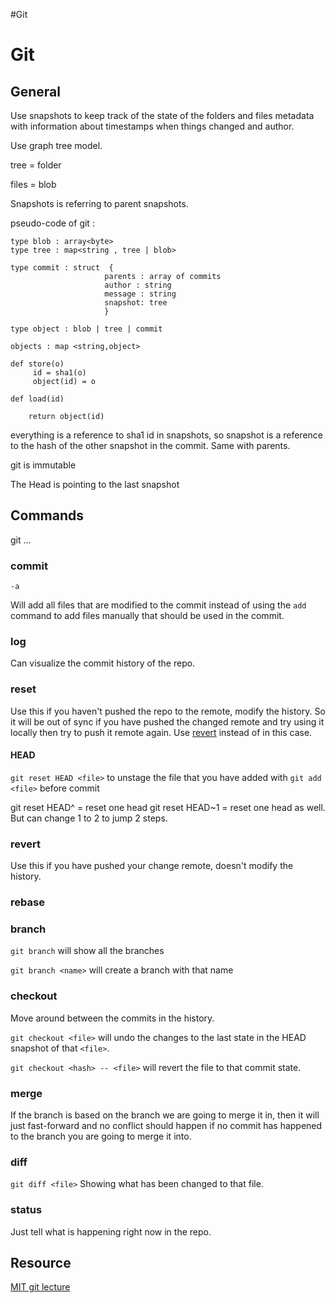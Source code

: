 \#Git

# Git

## General

Use snapshots to keep track of the state of the folders and files
metadata with information about timestamps when things changed and author.

Use graph tree model. 

tree = folder

files = blob

Snapshots is referring to parent snapshots.

pseudo-code of git : 

````
type blob : array<byte>
type tree : map<string , tree | blob>

type commit : struct  {
					 parents : array of commits
					 author : string
					 message : string
					 snapshot: tree
					 }

type object : blob | tree | commit

objects : map <string,object>

def store(o)
	 id = sha1(o)
	 object(id) = o

def load(id)

	return object(id)
````

everything is a reference to sha1 id in snapshots, so snapshot is a reference to the hash of the other snapshot in the commit. Same with parents. 

git is immutable 

The Head is pointing to the last snapshot

## Commands

git ...

### commit

`-a`

Will add all files that are modified to the commit instead of using the `add` command to add files manually that should be used in the commit.

### log

Can visualize the commit history of the repo. 

### reset

Use this if you haven't pushed the repo to the remote, modify the history. So it will be out of sync if you have pushed the changed remote and try using it locally then try to push it remote again.  Use [revert](Git.md#revert) instead of in this case. 

#### HEAD

`git reset HEAD <file>` to unstage the file that you have added with `git add <file>` before commit

git reset HEAD^ = reset one head
git reset HEAD~1 = reset one head as well. But can change 1 to 2 to jump 2 steps.

### revert

Use this if you have pushed your change remote, doesn't modify the history.

### rebase

### branch

`git branch` will show all the branches 

`git branch <name>` will create a branch with that name

### checkout

Move around between the commits in the history. 

`git checkout <file>` will undo the changes to the last state in the HEAD snapshot of that `<file>`. 

`git checkout <hash> -- <file>` will revert the file to that commit state.

### merge

If the branch is based on the branch we are going to merge it in, then it will just fast-forward and no conflict should happen if no commit has happened to the branch you are going to merge it into. 

### diff

`git diff <file>` Showing what has been changed to that file. 

### status

Just tell what is happening right now in the repo.

## Resource

[MIT git lecture](https://www.youtube.com/watch?v=2sjqTHE0zok&list=PLyzOVJj3bHQuloKGG59rS43e29ro7I57J)
